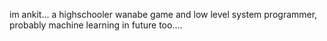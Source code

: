 im ankit... a highschooler wanabe game and low level system programmer, probably machine learning in future too....
